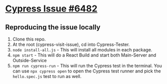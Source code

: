# [Cypress Issue #6482](https://www.github.com/cypress-io/cypress/issues/6482)

## Reproducing the issue locally

1. Clone this repo.
2. At the root (cypress-visit-issue), cd into Cypress-Tester.
3. `node install-all.js` - This will install all modules in each package.
4. `npm start` - This will do a React Build and start both Main-Server and Outside-Service
5. `npm run cypress-run` - This will run the Cypress test in the terminal. You can use `npx cypress open` to open the Cypress test runner and pick the `hello.spec.js` test to run as well.
